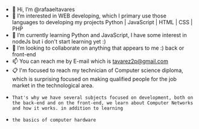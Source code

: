 - 👋 Hi, I’m @rafaaeltavares
- 👀 I’m interested in WEB developing, which I primary use those languages to developing my projects Python | JavaScript | HTML | CSS | PHP
- 🌱 I’m currently learning Python and JavaScript, I have some interest in nodeJs but i don't start learning yet :) 
- 💞️ I’m looking to collaborate on anything that appears to me :) back or front-end
- 📫 You can reach me by E-mail which is tavarez2p@gmail.com
- 📋  I'm focused to reach my technician of Computer science diploma, which is surprising focused on making qualified people for the job market in the technological area. 
-     That's why we have several subjects focused on development, both on the back-end and on the front-end, we learn about Computer Networks and how it works. in addition to learning 
-     the basics of computer hardware

<!---
rafaaeltavares/rafaaeltavares is a ✨ special ✨ repository because its `README.md` (this file) appears on your GitHub profile.
You can click the Preview link to take a look at your changes.
--->
